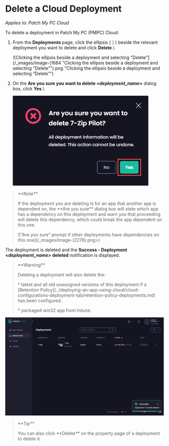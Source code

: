 # Delete a Cloud Deployment

_Applies to: Patch My PC Cloud_

To delete a deployment in Patch My PC (PMPC) Cloud:

1.  From the **Deployments** page, click the ellipsis (**⋮**) beside the relevant deployment you want to delete and click **Delete**.\


    ![Clicking the ellipsis beside a deployment and selecting "Delete"](/_images/image-(1684 "Clicking the ellipsis beside a deployment and selecting \"Delete\"").png "Clicking the ellipsis beside a deployment and selecting “Delete”")


2.  On the **Are you sure you want to delete <**_**deployment\_name**_**>** dialog box, click **Yes**.\


    ![](/_images/image-(869).png "")



<blockquote class="wp-block-quote">
<p>**Note**</p>
<p>If the deployment you are deleting is for an app that another app is dependent on, the **Are you sure** dialog box will state which app has a dependency on this deployment and warn you that proceeding will delete this dependency, which could break the app dependent on this one.</p>
<p>![“Are you sure” prompt if other deployments have dependencies on this one](/_images/image-(2276).png>)</p>
</blockquote>

The deployment is deleted and the **Success - Deployment&#x20;**_**\<deployment\_name>**_**&#x20;deleted** notification is displayed.

<blockquote class="wp-block-quote">
<p>**Warning**</p>
<p>Deleting a deployment will also delete the:</p>
<p>* latest and all old unassigned versions of this deployment if a [Retention Policy](../deploying-an-app-using-cloud/cloud-configurations-deployment-tab/retention-policy-deployments.md) has been configured.</p>
<p>* packaged win32 app from Intune.</p>
</blockquote>

![](/_images/image-(1685).png "")

<blockquote class="wp-block-quote">
<p>**Tip**</p>
<p>You can also click **Delete** on the property page of a deployment to delete it.</p>
</blockquote>